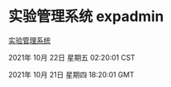 # 实验管理系统 expadmin
[实验管理系统](http://59.174.24.190:56808/expadmin-782313d2-e1b1-4ea7-932e-3a55e6a1a4d0/)

2021年 10月 22日 星期五 02:20:01 CST

2021年 10月 21日 星期四 18:20:01 GMT

